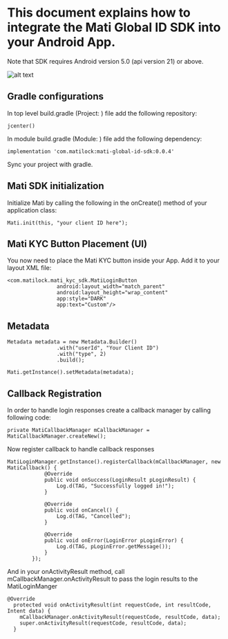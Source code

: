 # This document explains how to integrate the Mati Global ID SDK into your Android App.
Note that SDK requires Android version 5.0 (api version 21) or above.

![alt text](https://github.com/MatiFace/mati-global-id-sdk/blob/master/Group%209.png)

## Gradle configurations

In top level build.gradle (Project: ) file add the following repository:

    jcenter()
    
In module build.gradle (Module: ) file add the following dependency:

    implementation 'com.matilock:mati-global-id-sdk:0.0.4'
    
Sync your project with gradle.

    
## Mati SDK initialization

Initialize Mati by calling the following in the onCreate() method of your application class:

    Mati.init(this, "your client ID here");

## Mati KYC Button Placement (UI)

You now need to place the Mati KYC button inside your App. Add it to your layout XML file:

    <com.matilock.mati_kyc_sdk.MatiLoginButton
                    android:layout_width="match_parent"
                    android:layout_height="wrap_content"
                    app:style="DARK"
    				app:text="Custom"/>

## Metadata

    Metadata metadata = new Metadata.Builder()
                    .with("userId", "Your Client ID")
                    .with("type", 2)
                    .build();
    
    Mati.getInstance().setMetadata(metadata);

## Callback Registration

In order to handle login responses create a callback manager by calling following code:

    private MatiCallbackManager mCallbackManager = MatiCallbackManager.createNew();

Now register callback to handle callback responses

    MatiLoginManager.getInstance().registerCallback(mCallbackManager, new MatiCallback() {
                @Override
                public void onSuccess(LoginResult pLoginResult) {
                    Log.d(TAG, "Successfully logged in!");
                }
    
                @Override
                public void onCancel() {
                    Log.d(TAG, "Cancelled");
                }
    
                @Override
                public void onError(LoginError pLoginError) {
                    Log.d(TAG, pLoginError.getMessage());
                }
            });

And in your onActivityResult method, call mCallbackManager.onActivityResult to pass the login results to the MatiLoginManger

    @Override
      protected void onActivityResult(int requestCode, int resultCode, Intent data) {
        mCallbackManager.onActivityResult(requestCode, resultCode, data);
        super.onActivityResult(requestCode, resultCode, data);
      }
